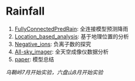 # Rainfall

1. [FullyConnectedPredRain](FullyConnectedPredRain): 全连接模型预测降雨
2. [Location_based_analysis](Location_based_analysis): 基于地理位置的分析
3. [Negative_ions](Negative_ions): 负离子数的探究
4. [All-sky_imager](All-sky_imager): 全天空成像仪数据分析
5. [paper](paper): 模型总结


*乌鞘岭7月开始实验，六盘山8月开始实验*
